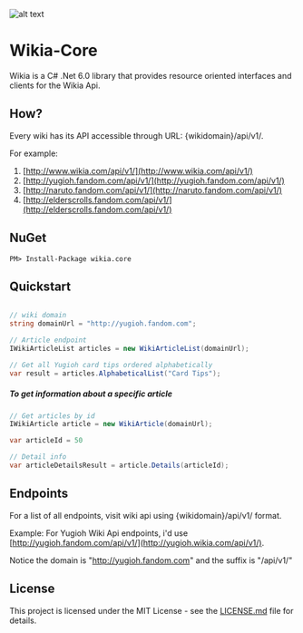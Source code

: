 ![alt text](https://fablecode.visualstudio.com/wikia-core/_apis/build/status/wikia-core%20CD "Visual studio team services build status") 

# Wikia-Core
Wikia is a C# .Net 6.0 library that provides resource oriented interfaces and clients for the Wikia Api.

## How?
Every wiki has its API accessible through URL: {wikidomain}/api/v1/.

For example:

1. [http://www.wikia.com/api/v1/](http://www.wikia.com/api/v1/)
2. [http://yugioh.fandom.com/api/v1/](http://yugioh.fandom.com/api/v1/)
3. [http://naruto.fandom.com/api/v1/](http://naruto.fandom.com/api/v1/)
4. [http://elderscrolls.fandom.com/api/v1/](http://elderscrolls.fandom.com/api/v1/)

## NuGet
    PM> Install-Package wikia.core

## Quickstart

```csharp

// wiki domain
string domainUrl = "http://yugioh.fandom.com";

// Article endpoint
IWikiArticleList articles = new WikiArticleList(domainUrl);

// Get all Yugioh card tips ordered alphabetically
var result = articles.AlphabeticalList("Card Tips");
```

##### To get information about a specific article

```csharp
// Get articles by id
IWikiArticle article = new WikiArticle(domainUrl);

var articleId = 50

// Detail info
var articleDetailsResult = article.Details(articleId);

```

## Endpoints

For a list of all endpoints, visit wiki api using {wikidomain}/api/v1/ format.

Example: For Yugioh Wiki Api endpoints, i'd use [http://yugioh.fandom.com/api/v1/](http://yugioh.wikia.com/api/v1/).

Notice the domain is "http://yugioh.fandom.com" and the suffix is "/api/v1/"

## License
This project is licensed under the MIT License - see the [LICENSE.md](LICENSE) file for details.
